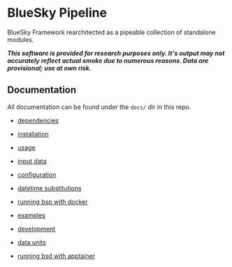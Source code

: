 # BlueSky Pipeline

BlueSky Framework rearchitected as a pipeable collection of standalone modules.

***This software is provided for research purposes only. It's output may
not accurately reflect actual smoke due to numerous reasons. Data are
provisional; use at own risk.***




## Documentation

All documentation can be found under the `docs/` dir in this repo.

 - [dependencies](docs/dependencies.md)
 - [installation](docs/installation.md)
 - [usage](docs/usage.md)
 - [input data](docs/input-data.md)
 - [configuration](docs/configuration.md)
 - [datetime substitutions](docs/datetime-substitutions.md)
 - [running bsp with docker](docs/docker.md)
 - [examples](docs/examples.md)
 - [development](docs/development.md)
 - [data units](docs/data-units.md)

 - [running bsd with apptainer](docs/apptainer.md)
   

